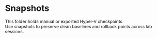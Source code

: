 # Snapshots

This folder holds manual or exported Hyper-V checkpoints.  
Use snapshots to preserve clean baselines and rollback points across lab sessions.
